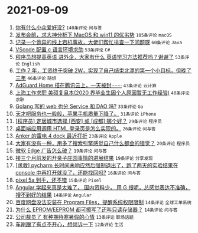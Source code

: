 # 2021-09-09

1. [你有什么小众爱好没?](https://www.v2ex.com/t/800848) `140条评论` `问与答`
1. [发布会前，求大神分析下 MacOS 和 win11 的优劣势](https://www.v2ex.com/t/800773) `105条评论` `macOS`
1. [记录一个诡异的线上宕机事故，大佬们帮忙排查一下问题呀](https://www.v2ex.com/t/800791) `60条评论` `Java`
1. [VScode 配置 c 语言环境求助](https://www.v2ex.com/t/800734) `53条评论` `C#`
1. [程序员想提高英语 进外企，大家有什么 英语学习方法推荐吗？谢谢了](https://www.v2ex.com/t/800746) `53条评论` `English`
1. [工作 7 年，工资终于突破 2W，实现了自己结束北漂的第一个小目标，但晚了三年](https://www.v2ex.com/t/800832) `46条评论` `随想`
1. [AdGuard Home 搭在腾讯云上，一天被封·······](https://www.v2ex.com/t/800740) `43条评论` `云计算`
1. [上海工作求职 美硕复旦本(2020 界毕业生因个人原因暂无工作经验)](https://www.v2ex.com/t/800824) `40条评论` `求职`
1. [Golang 写的 web 也分 Service 和 DAO 吗?](https://www.v2ex.com/t/800816) `33条评论` `Go`
1. [天才吧服务也一般般，苹果手机质量下降了。](https://www.v2ex.com/t/800820) `31条评论` `iPhone`
1. [[程序员] 定居城市选择 [西安] 或 [成都] 哪个好？](https://www.v2ex.com/t/800904) `29条评论` `程序员`
1. [桌面端应用调用 HTML 登录页是怎么实现的。](https://www.v2ex.com/t/800756) `26条评论` `问与答`
1. [Anker 的雷电 4 dock 最近打折](https://www.v2ex.com/t/800810) `23条评论` `Apple`
1. [大家有没有一种，用多了搜索引擎感觉自己什么都会的错觉？](https://www.v2ex.com/t/800913) `20条评论` `程序员`
1. [微软 Edge 广告怎么破？](https://www.v2ex.com/t/800854) `19条评论` `问与答`
1. [接三个月前发的开亲子庄园事情的进展结果](https://www.v2ex.com/t/800842) `19条评论` `分享发现`
1. [[求救] pycharm 长时间未响应然后强制退出了，跑了两天的实验结果在 console 中再打开就没了，还能找回吗?](https://www.v2ex.com/t/800805) `16条评论` `问与答`
1. [pixel 5a 到手，还不错](https://www.v2ex.com/t/800788) `15条评论` `Pixel`
1. [Angular 学起来真是太难了， 国内资料少， 用 G 搜呢，总感觉表达不准确，搜不到好的结果](https://www.v2ex.com/t/800937) `14条评论` `Angular`
1. [百度网盘没法安装在 Program Files，提醒系统权限限制](https://www.v2ex.com/t/800771) `14条评论` `全球工单系统`
1. [为什么 EPROM/EEPROM 都可擦写了还叫只读存储器？](https://www.v2ex.com/t/800767) `14条评论` `问与答`
1. [公司裁员了 有种期待寒暑假的心情](https://www.v2ex.com/t/800845) `13条评论` `职场话题`
1. [车剐蹭了有点不开心，想倾诉一下](https://www.v2ex.com/t/800922) `12条评论` `生活`
